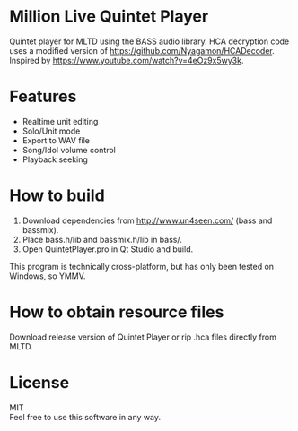 # Million Live Quintet Player
Quintet player for MLTD using the BASS audio library. HCA decryption code uses a modified version of https://github.com/Nyagamon/HCADecoder. Inspired by https://www.youtube.com/watch?v=4eOz9x5wy3k.

# Features
  - Realtime unit editing
  - Solo/Unit mode
  - Export to WAV file
  - Song/Idol volume control
  - Playback seeking

# How to build
  1. Download dependencies from http://www.un4seen.com/ (bass and bassmix).
  2. Place bass.h/lib and bassmix.h/lib in bass/.
  3. Open QuintetPlayer.pro in Qt Studio and build.

This program is technically cross-platform, but has only been tested on Windows, so YMMV.

# How to obtain resource files
Download release version of Quintet Player or rip .hca files directly from MLTD.

# License
MIT<br>
Feel free to use this software in any way.
